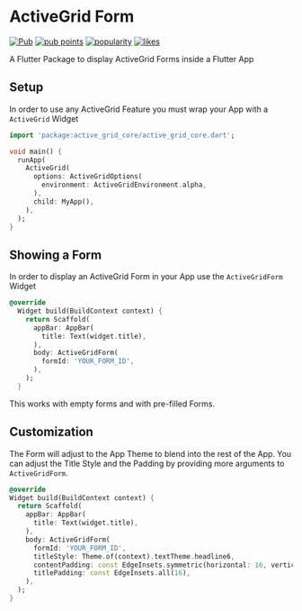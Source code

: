 # ActiveGrid Form

[![Pub](https://img.shields.io/pub/v/active_grid_form.svg)](https://pub.dartlang.org/packages/active_grid_form)  [![pub points](https://badges.bar/active_grid_form/pub%20points)](https://pub.dev/packages/active_grid_form/score)  [![popularity](https://badges.bar/active_grid_form/popularity)](https://pub.dev/packages/active_grid_form/score)  [![likes](https://badges.bar/active_grid_form/likes)](https://pub.dev/packages/active_grid_form/score)

A Flutter Package to display ActiveGrid Forms inside a Flutter App

## Setup

In order to use any ActiveGrid Feature you must wrap your App with a `ActiveGrid` Widget

```dart
import 'package:active_grid_core/active_grid_core.dart';

void main() {
  runApp(
    ActiveGrid(
      options: ActiveGridOptions(
        environment: ActiveGridEnvironment.alpha,
      ),
      child: MyApp(),
    ),
  );
}
```

## Showing a Form

In order to display an ActiveGrid Form in your App use the `ActiveGridForm` Widget

```dart
@override
  Widget build(BuildContext context) {
    return Scaffold(
      appBar: AppBar(
        title: Text(widget.title),
      ),
      body: ActiveGridForm(
        formId: 'YOUR_FORM_ID',
      ),
    );
  }
```

This works with empty forms and with pre-filled Forms.

## Customization

The Form will adjust to the App Theme to blend into the rest of the App. You can adjust the Title Style and the Padding by providing more arguments to `ActiveGridForm`.

```dart
@override
Widget build(BuildContext context) {
  return Scaffold(
    appBar: AppBar(
      title: Text(widget.title),
    ),
    body: ActiveGridForm(
      formId: 'YOUR_FORM_ID',
      titleStyle: Theme.of(context).textTheme.headline6,
      contentPadding: const EdgeInsets.symmetric(horizontal: 16, vertical: 0),
      titlePadding: const EdgeInsets.all(16),
    ),
  );
}
```